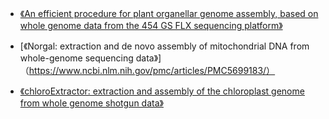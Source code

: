 # 

+ [《An efficient procedure for plant organellar genome assembly, based on whole genome data from the 454 GS FLX sequencing platform》](https://plantmethods.biomedcentral.com/articles/10.1186/1746-4811-7-38)


+ [《Norgal: extraction and de novo assembly of mitochondrial DNA from whole-genome sequencing data》]（https://www.ncbi.nlm.nih.gov/pmc/articles/PMC5699183/）


+ [《chloroExtractor: extraction and assembly of the chloroplast genome from whole genome shotgun data》](http://joss.theoj.org/papers/10.21105/joss.00464)
